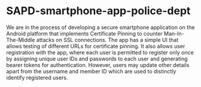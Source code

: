 SAPD-smartphone-app-police-dept
===============================

We are in the process of developing a secure smartphone application on the Android platform that implements Certificate Pinning to counter Man-In-The-Middle attacks on SSL connections. The app has a simple UI that allows testing of different URLs for certificate pinning. It also allows user registration with the app, where each user is permitted to register only once by assigning unique user IDs and passwords to each user and generating bearer tokens for authentication. However, users may update other details apart from the username and member ID which are used to distinctly identify registered users.
